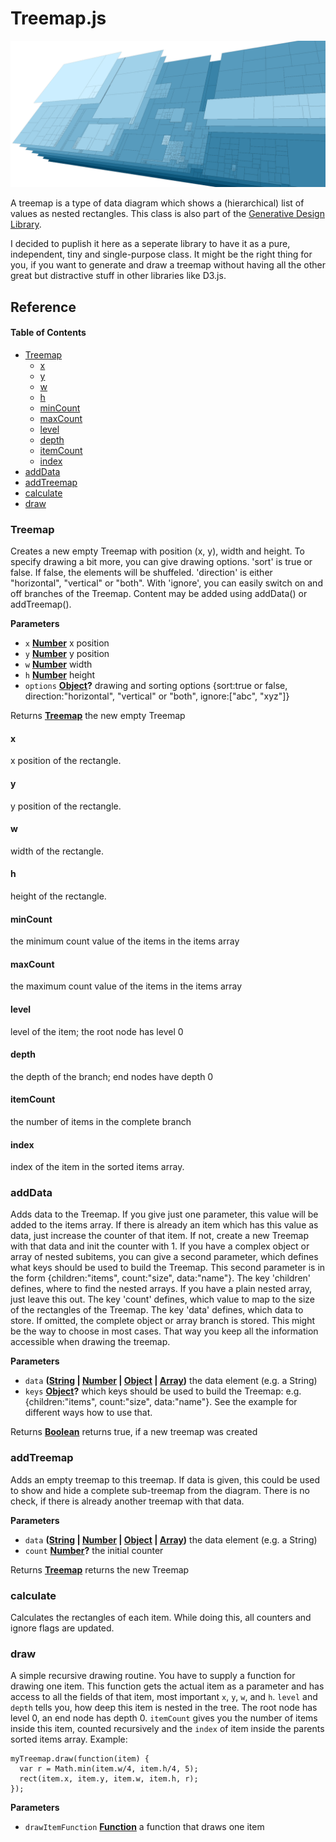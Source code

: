 # Treemap.js

![Cover](images/cover.png)

A treemap is a type of data diagram  which shows a (hierarchical) list of values as nested rectangles. This class is also part of the [Generative Design Library](https://github.com/generative-design/generative-design-library.js).

I decided to puplish it here as a seperate library to have it as a pure, independent, tiny and single-purpose class. It might be the right thing for you, if you want to generate and draw a treemap without having all the other great but distractive stuff in other libraries like D3.js.

## Reference

<!-- Generated by documentation.js. Update this documentation by updating the source code. -->

#### Table of Contents

-   [Treemap](#treemap)
    -   [x](#x)
    -   [y](#y)
    -   [w](#w)
    -   [h](#h)
    -   [minCount](#mincount)
    -   [maxCount](#maxcount)
    -   [level](#level)
    -   [depth](#depth)
    -   [itemCount](#itemcount)
    -   [index](#index)
-   [addData](#adddata)
-   [addTreemap](#addtreemap)
-   [calculate](#calculate)
-   [draw](#draw)

### Treemap

Creates a new empty Treemap with position (x, y), width and height. 
To specify drawing a bit more, you can give drawing options. 'sort' is true or false. If false, the elements will be shuffeled.
'direction' is either "horizontal", "vertical" or "both". With 'ignore', you can easily switch on and off branches of the Treemap. 
Content may be added using addData() or addTreemap().

**Parameters**

-   `x` **[Number](https://developer.mozilla.org/docs/Web/JavaScript/Reference/Global_Objects/Number)** x position
-   `y` **[Number](https://developer.mozilla.org/docs/Web/JavaScript/Reference/Global_Objects/Number)** y position
-   `w` **[Number](https://developer.mozilla.org/docs/Web/JavaScript/Reference/Global_Objects/Number)** width
-   `h` **[Number](https://developer.mozilla.org/docs/Web/JavaScript/Reference/Global_Objects/Number)** height
-   `options` **[Object](https://developer.mozilla.org/docs/Web/JavaScript/Reference/Global_Objects/Object)?** drawing and sorting options {sort:true or false, direction:"horizontal", "vertical" or "both", ignore:["abc", "xyz"]}

Returns **[Treemap](#treemap)** the new empty Treemap

#### x

x position of the rectangle.

#### y

y position of the rectangle.

#### w

width of the rectangle.

#### h

height of the rectangle.

#### minCount

the minimum count value of the items in the items array

#### maxCount

the maximum count value of the items in the items array

#### level

level of the item; the root node has level 0

#### depth

the depth of the branch; end nodes have depth 0

#### itemCount

the number of items in the complete branch

#### index

index of the item in the sorted items array.

### addData

Adds data to the Treemap. If you give just one parameter, this value will be added to the items array.
If there is already an item which has this value as data, just increase the counter of that item.
If not, create a new Treemap with that data and init the counter with 1.
If you have a complex object or array of nested subitems, you can give a second parameter, 
which defines what keys should be used to build the Treemap. This second parameter is in the form
{children:"items", count:"size", data:"name"}. 
The key 'children' defines, where to find the nested arrays. If you have a plain nested array, just leave this out. 
The key 'count' defines, which value to map to the size of the rectangles of the Treemap.
The key 'data' defines, which data to store. If omitted, the complete object or array branch is stored. 
This might be the way to choose in most cases. That way you keep all the information accessible when drawing the treemap.

**Parameters**

-   `data` **([String](https://developer.mozilla.org/docs/Web/JavaScript/Reference/Global_Objects/String) \| [Number](https://developer.mozilla.org/docs/Web/JavaScript/Reference/Global_Objects/Number) \| [Object](https://developer.mozilla.org/docs/Web/JavaScript/Reference/Global_Objects/Object) \| [Array](https://developer.mozilla.org/docs/Web/JavaScript/Reference/Global_Objects/Array))** the data element (e.g. a String)
-   `keys` **[Object](https://developer.mozilla.org/docs/Web/JavaScript/Reference/Global_Objects/Object)?** which keys should be used to build the Treemap: e.g. {children:"items", count:"size", data:"name"}. See the example for different ways how to use that.

Returns **[Boolean](https://developer.mozilla.org/docs/Web/JavaScript/Reference/Global_Objects/Boolean)** returns true, if a new treemap was created

### addTreemap

Adds an empty treemap to this treemap. If data is given, this could be used 
to show and hide a complete sub-treemap from the diagram. There is no check,
if there is already another treemap with that data.

**Parameters**

-   `data` **([String](https://developer.mozilla.org/docs/Web/JavaScript/Reference/Global_Objects/String) \| [Number](https://developer.mozilla.org/docs/Web/JavaScript/Reference/Global_Objects/Number) \| [Object](https://developer.mozilla.org/docs/Web/JavaScript/Reference/Global_Objects/Object) \| [Array](https://developer.mozilla.org/docs/Web/JavaScript/Reference/Global_Objects/Array))** the data element (e.g. a String)
-   `count` **[Number](https://developer.mozilla.org/docs/Web/JavaScript/Reference/Global_Objects/Number)?** the initial counter

Returns **[Treemap](#treemap)** returns the new Treemap

### calculate

Calculates the rectangles of each item. While doing this, all counters 
and ignore flags are updated.

### draw

A simple recursive drawing routine. You have to supply a function for drawing one item. This function gets the actual item 
as a parameter and has access to all the fields of that item, most important `x`, `y`, `w`, and `h`.
`level` and `depth` tells you, how deep this item is nested in the tree. The root node has level 0, an end node has depth 0. `itemCount` gives you the number of items inside this item, counted recursively and the `index` of item inside the parents sorted items array.
Example:         

    myTreemap.draw(function(item) { 
      var r = Math.min(item.w/4, item.h/4, 5);
      rect(item.x, item.y, item.w, item.h, r); 
    }); 

**Parameters**

-   `drawItemFunction` **[Function](https://developer.mozilla.org/docs/Web/JavaScript/Reference/Statements/function)** a function that draws one item
